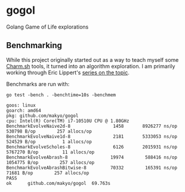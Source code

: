 # gogol
Golang Game of Life explorations

## Benchmarking

While this project originally started out as a way to teach myself some [Charm.sh](https://charm.sh) tools, it turned into an algorithm exploration. I am primarily working through Eric Lippert's [series on the topic](https://conwaylife.com/wiki/Tutorials/Coding_Life_simulators).

Benchmarks are run with:

    go test -bench . -benchtime=10s -benchmem

```
goos: linux
goarch: amd64
pkg: github.com/makyo/gogol
cpu: Intel(R) Core(TM) i7-10510U CPU @ 1.80GHz
BenchmarkEvolveNaive2d-8         	    1458	   8926277 ns/op	  530798 B/op	     257 allocs/op
BenchmarkEvolveNaive1d-8         	    2181	   5333053 ns/op	  524529 B/op	       1 allocs/op
BenchmarkEvolveScholes-8         	    6126	   2015931 ns/op	 5767270 B/op	      11 allocs/op
BenchmarkEvolveAbrash-8          	   19974	    588416 ns/op	 1054775 B/op	     257 allocs/op
BenchmarkEvolveAbrashBitwise-8   	   70332	    165391 ns/op	   71681 B/op	     257 allocs/op
PASS
ok  	github.com/makyo/gogol	69.763s
```

